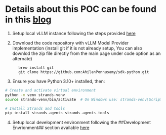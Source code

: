 # Details about this POC can be found in this [blog](https://github.com/AhilanPonnusamy/strands-wth-vllm/edit/main/README.md)

1. Setup local vLLM instance following the steps provided [here](https://github.com/AhilanPonnusamy/llm-cag-cpu)
   
2. Download the code repository with vLLM Model Provider implementation (install git if it is not already setup, You can also downlod the zip file directly from the main page under code option as an alternate)

```
      brew install git
      git clone https://github.com:AhilanPonnusamy/sdk-python.git
```

3. Ensure you have Python 3.10+ installed, then:

```bash
# Create and activate virtual environment
python -m venv strands-venv
source strands-venv/bin/activate  # On Windows use: strands-venv\Scripts\activate

# Install Strands and tools
pip install strands-agents strands-agents-tools
```
4. Setup local development environment following the ##Development Envrionment## section available [here](https://github.com/strands-agents/sdk-python/blob/main/CONTRIBUTING.md)
